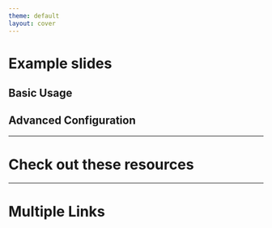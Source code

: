 ```yaml
---
theme: default
layout: cover
---
```


# Example slides

## Basic Usage

<OgpImage url="https://sli.dev/" />

## Advanced Configuration

<OgpImage 
  url="https://sli.dev/"
  :width="800"
  :height="400"
/>

---

# Check out these resources

<OgpImage url="https://docs.microsoft.com/en-us/azure/" />

<OgpImage url="https://nodejs.org/" />

---

# Multiple Links

<div class="grid grid-cols-2 gap-4">
  <OgpImage url="https://vuejs.org/" />
  <OgpImage url="https://react.dev/" />
</div>

